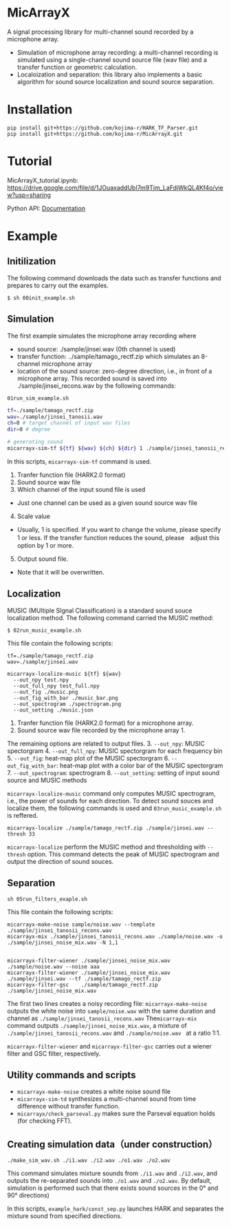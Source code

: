 # MicArrayX

A signal processing library for multi-channel sound recorded by a microphone array.
- Simulation of microphone array recording: 
a multi-channel recording is simulated using a single-channel sound source file (wav file) and a transfer function or geometric calculation.
- Localoization and separation: this library also implements a basic algorithm for sound source localization and sound source separation.


# Installation
```
pip install git+https://github.com/kojima-r/HARK_TF_Parser.git
pip install git+https://github.com/kojima-r/MicArrayX.git
```
# Tutorial

MicArrayX_tutorial.ipynb: https://drive.google.com/file/d/1JOuaxaddUbI7m9Tjm_LaFdjWkQL4Kf4o/view?usp=sharing



Python API: [Documentation](https://kojima-r.github.io/MicArrayX/micarrayx/index.html)


# Example

## Initilization

The following command downloads the data such as transfer functions and prepares to carry out the examples.
```
$ sh 00init_example.sh
```

## Simulation

The first example simulates the microphone array recording
where
- sound source: ./sample/jinsei.wav (0th channel is used)
- transfer function: ../sample/tamago_rectf.zip which simulates an 8-channel microphone array
- location of the sound source: zero-degree direction, i.e., in front of a microphone array.
This recorded sound is saved into ./sample/jinsei_recons.wav by the following commands:
```
01run_sim_example.sh
```

``` 01run_sim_example.sh
tf=./sample/tamago_rectf.zip
wav=./sample/jinsei_tanosii.wav
ch=0 # target channel of input wav files
dir=0 # degree

# generating sound
micarrayx-sim-tf ${tf} ${wav} ${ch} ${dir} 1 ./sample/jinsei_tanosii_recons.wav
```

In this scripts, `micarrayx-sim-tf` command is used.

1. Tranfer function file (HARK2.0 format)
2. Sound source wav file
3. Which channel of the input sound file is used
 - Just one channel can be used as a given sound source wav file
4. Scale value
 - Usually, 1 is specified. If you want to change the volume, please specify 1 or less. If the transfer function reduces the sound, please　adjust this option by 1 or more.
5. Output sound file.
 - Note that it will be overwritten.

## Localization

MUSIC (MUltiple SIgnal Classification) is a standard sound souce localization method.
The following command carried the MUSIC method:
```
$ 02run_music_example.sh
```
This file contain the following scripts:
```
tf=./sample/tamago_rectf.zip
wav=./sample/jinsei.wav

micarrayx-localize-music ${tf} ${wav} 
  --out_npy test.npy
  --out_full_npy test_full.npy
  --out_fig ./music.png
  --out_fig_with_bar ./music_bar.png
  --out_spectrogram ./spectrogram.png
  --out_setting ./music.json
```

1. Tranfer function file (HARK2.0 format) for a microphone array.
2. Sound source wav file recorded by the microphone array 1.

The remaining options are related to output files.
3. `--out_npy`: MUSIC spectorgram
4. `--out_full_npy`: MUSIC spectorgram for each frequency bin
5. `--out_fig`: heat-map plot of the MUSIC spectorgram
6. `--out_fig_with_bar`: heat-map plot with a color bar of the MUSIC spectorgram
7. `--out_spectrogram`: spectrogram
8. `--out_setting`: setting of input sound source and MUSIC methods

`micarrayx-localize-music` command only computes MUSIC spectrogram, i.e., the power of sounds for each direction.
To detect sound souces and localize them, the following commands is used and `03run_music_example.sh`  is reffered.

```
micarrayx-localize ./sample/tamago_rectf.zip ./sample/jinsei.wav --thresh 33
```

`micarrayx-localize` perform the MUSIC method and thresholding with `--thresh` option.
This command detects the peak of MUSIC spectrogram and output the direction of sound souces.

## Separation

```
sh 05run_filters_exaple.sh
```
This file contain the following scripts:

```
micarrayx-make-noise sample/noise.wav --template ./sample/jinsei_tanosii_recons.wav
micarrayx-mix ./sample/jinsei_tanosii_recons.wav ./sample/noise.wav -o ./sample/jinsei_noise_mix.wav -N 1,1


micarrayx-filter-wiener ./sample/jinsei_noise_mix.wav ./sample/noise.wav --noise aaa
micarrayx-filter-wiener ./sample/jinsei_noise_mix.wav ./sample/jinsei.wav --tf ./sample/tamago_rectf.zip
micarrayx-filter-gsc    ./sample/tamago_rectf.zip    ./sample/jinsei_noise_mix.wav
```

The first two lines creates a noisy recording file:
`micarrayx-make-noise` outputs the white noise into `sample/noise.wav` with the same duration and channel as `./sample/jinsei_tanosii_recons.wav`
The`micarrayx-mix`
command outputs  `./sample/jinsei_noise_mix.wav`, a mixture of `./sample/jinsei_tanosii_recons.wav` and  `./sample/noise.wav ` at a ratio 1:1.

`micarrayx-filter-wiener` and  `micarrayx-filter-gsc` carries out a wiener filter and GSC filter, respectively.

## Utility commands and scripts

- `micarrayx-make-noise` creates a white noise sound file
- `micarrayx-sim-td` synthesizes a multi-channel sound from time difference without transfer function.
- `micarrayx/check_parseval.py` makes sure the Parseval equation holds (for checking FFT).

## Creating simulation data（under construction） 
```
./make_sim_wav.sh ./i1.wav ./i2.wav ./o1.wav ./o2.wav
```
This command simulates mixture sounds from 
`./i1.wav` and  `./i2.wav`, and 
outputs the re-separated sounds into 
`./o1.wav` and `./o2.wav`.
By default, simulation is performed such that there exists sound sources in the 0° and 90° directions)

In this scripts,
`example_hark/const_sep.py` launches HARK and separates the mixture sound from specified directions.


